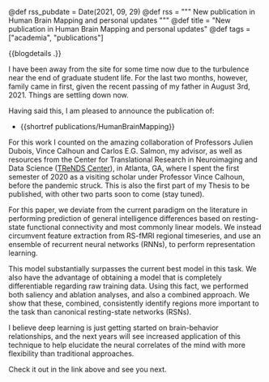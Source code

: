 @def rss_pubdate = Date(2021, 09, 29)
@def rss = """ New publication in Human Brain Mapping and personal updates """
@def title = "New publication in Human Brain Mapping and personal updates"
@def tags = ["academia", "publications"]

{{blogdetails .}}

I have been away from the site for some time now due to the turbulence near the end of graduate student life.
For the last two months, however, family came in first, given the recent passing of my father in August 3rd, 2021.
Things are settling down now.

Having said this, I am pleased to announce the publication of:

- {{shortref publications/HumanBrainMapping}}

For this work I counted on the amazing collaboration of Professors Julien Dubois, Vince Calhoun and Carlos E.G. Salmon, my advisor, as well as resources from the Center for Translational Research in Neuroimaging and Data Science ([TReNDS Center](trendscenter.org)), in Atlanta, GA, where I spent the first semester of 2020 as a visiting scholar under Professor Vince Calhoun, before the pandemic struck.
This is also the first part of my Thesis to be published, with other two parts soon to come (stay tuned).

For this paper, we deviate from the current paradigm on the literature in performing prediction of general intelligence differences based on resting-state functional connectivity and most commonly linear models.
We instead circumvent feature extraction from RS-fMRI regional timeseries, and use an ensemble of recurrent neural networks (RNNs), to perform representation learning.

This model substantially surpasses the current best model in this task.
We also have the advantage of obtaining a model that is completely differentiable regarding raw training data.
Using this fact, we performed both saliency and ablation analyses, and also a combined approach.
We show that these, combined, consistently identify regions more important to the task than canonical resting-state networks (RSNs).

I believe deep learning is just getting started on brain-behavior relationships, and the next years will see increased application of this technique to help elucidate the neural correlates of the mind with more flexibility than traditional approaches.

Check it out in the link above and see you next.